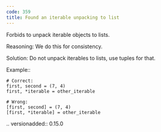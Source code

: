 ```yaml
---
code: 359
title: Found an iterable unpacking to list
---
```



Forbids to unpack iterable objects to lists.

Reasoning:
    We do this for consistency.

Solution:
    Do not unpack iterables to lists, use tuples for that.

Example::

    # Correct:
    first, second = (7, 4)
    first, *iterable = other_iterable

    # Wrong:
    [first, second] = (7, 4)
    [first, *iterable] = other_iterable

.. versionadded:: 0.15.0